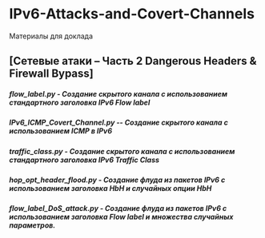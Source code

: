 # IPv6-Attacks-and-Covert-Channels
Материалы для доклада 
## [Сетевые атаки – Часть 2 Dangerous Headers & Firewall Bypass]

##### flow_label.py - Создание скрытого канала с использованием стандартного заголовка IPv6 Flow label 
##### IPv6_ICMP_Covert_Channel.py -- Создание скрытого канала с использованием ICMP в IPv6  
##### traffic_class.py - Создание скрытого канала с использованием стандартного заголовка IPv6 Traffic Class 
##### hop_opt_header_flood.py - Создание флуда из пакетов IPv6 с использованием заголовка HbH и случайных опции HbH
##### flow_label_DoS_attack.py - Создание флуда из пакетов IPv6 c использованием заголовка Flow label и множества случайных параметров.
